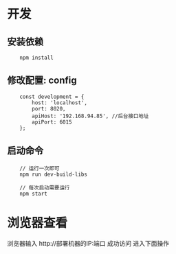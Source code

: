 <!--
 * @Description: 
 * @Author: jiannan.lv
 * @Date: 2019-07-05 13:42:35
 * @LastEditTime: 2019-07-05 13:54:41
 * @LastEditors: jiannan.lv
 -->

# 开发

## 安装依赖
```
    npm install 
```

## 修改配置: config
```
    const development = {
        host: 'localhost',
        port: 8020,
        apiHost: '192.168.94.85', //后台接口地址
        apiPort: 6015
    };
```
<!-- ```
    const production = {
        host: 'localhost',
        port: 8020,
        apiHost: 'localhost', //后台接口地址
        apiPort: 6015
    };
``` -->

## 启动命令

```
    // 运行一次即可
    npm run dev-build-libs 

    // 每次启动需要运行
    npm start
```

# 浏览器查看
<!-- ```
    ./build.sh
    // copy tueasy-starter.tar.gz  到服务器
    scp tueasy-starter.tar.gz 测试服务器
    tar -xvf tueasy-starter.tar.gz
    cd tueasy-starter 
    ./start.sh 
```
> 如果上述步骤成功 -> pm2 窗口会出现 -->

浏览器输入  http://部署机器的IP:端口 成功访问 进入下面操作


<!-- # 发布到外网服务器 -->

<!-- ```
    // copy tueasy-starter.tar.gz  到服务器
    scp tueasy-starter.tar.gz 外网服务器
    tar -xvf tueasy-starter.tar.gz
    cd tueasy-starter 
    ./start.sh 

``` -->
<!-- 测试2  浏览器输入  http://部署机器的IP:端口 成功访问 进入下面操作 -->
